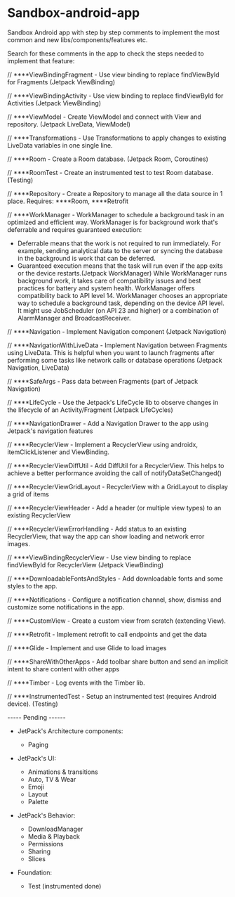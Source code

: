# Sandbox-android-app
Sandbox Android app with step by step comments to implement the most common and new libs/components/features etc.

Search for these comments in the app to check the steps needed to implement that feature:

// ****ViewBindingFragment - Use view binding to replace findViewById for Fragments (Jetpack ViewBinding)

// ****ViewBindingActivity - Use view binding to replace findViewById for Activities (Jetpack ViewBinding)

// ****ViewModel - Create ViewModel and connect with View and repository. (Jetpack LiveData, ViewModel)

// ****Transformations - Use Transformations to apply changes to existing LiveData variables in one single line.

// ****Room - Create a Room database. (Jetpack Room, Coroutines)

// ****RoomTest - Create an instrumented test to test Room database. (Testing)

// ****Repository - Create a Repository to manage all the data source in 1 place. Requires: ****Room, ****Retrofit

// ****WorkManager - WorkManager to schedule a background task in an optimized and efficient way. WorkManager is for background work that's deferrable and requires guaranteed execution:
  - Deferrable means that the work is not required to run immediately. For example, sending analytical data to the server or syncing the database in the background is work that can be deferred.
  - Guaranteed execution means that the task will run even if the app exits or the device restarts.(Jetpack WorkManager)
  While WorkManager runs background work, it takes care of compatibility issues and best practices for battery and system health. WorkManager offers compatibility back to API level 14. WorkManager chooses an appropriate way to schedule a background task, depending on the device API level. It might use JobScheduler (on API 23 and higher) or a combination of AlarmManager and BroadcastReceiver.

// ****Navigation - Implement Navigation component (Jetpack Navigation)

// ****NavigationWithLiveData - Implement Navigation between Fragments using LiveData. This is helpful when you want to launch fragments after performing some tasks like network calls or database operations (Jetpack Navigation, LiveData)

// ****SafeArgs - Pass data between Fragments (part of Jetpack Navigation)

// ****LifeCycle - Use the Jetpack's LifeCycle lib to observe changes in the lifecycle of an Activity/Fragment  (Jetpack LifeCycles)

// ****NavigationDrawer - Add a Navigation Drawer to the app using Jetpack's navigation features

// ****RecyclerView - Implement a RecyclerView using androidx, itemClickListener and ViewBinding.

// ****RecyclerViewDiffUtil - Add DiffUtil for a RecyclerView. This helps to achieve a better performance avoiding the call of notifyDataSetChanged()

// ****RecyclerViewGridLayout - RecyclerView with a GridLayout to display a grid of items

// ****RecyclerViewHeader - Add a header (or multiple view types) to an existing RecyclerView

// ****RecyclerViewErrorHandling - Add status to an existing RecyclerView, that way the app can show loading and network error images.

// ****ViewBindingRecyclerView - Use view binding to replace findViewById for RecyclerView (Jetpack ViewBinding)

// ****DownloadableFontsAndStyles - Add downloadable fonts and some styles to the app.

// ****Notifications - Configure a notification channel, show, dismiss and customize some notifications in the app.

// ****CustomView - Create a custom view from scratch (extending View).

// ****Retrofit - Implement retrofit to call endpoints and get the data

// ****Glide - Implement and use Glide to load images

// ****ShareWithOtherApps - Add toolbar share button and send an implicit intent to share content with other apps

// ****Timber - Log events with the Timber lib.

// ****InstrumentedTest - Setup an instrumented test (requires Android device). (Testing)



----- Pending ------

- JetPack's Architecture components:

  * Paging

- JetPack's UI:

  * Animations & transitions
  * Auto, TV & Wear
  * Emoji
  * Layout
  * Palette

- JetPack's Behavior:

  * DownloadManager
  * Media & Playback
  * Permissions
  * Sharing
  * Slices

- Foundation:

  * Test (instrumented done)


